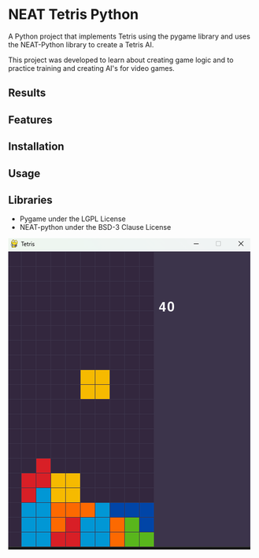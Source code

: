 # NEAT Tetris Python
A Python project that implements Tetris using the pygame library and uses the NEAT-Python library to create a Tetris AI.


This project was developed to learn about creating game logic and to practice training and creating AI's for video games.


 ## Results
 
 ## Features


## Installation


## Usage


 ## Libraries
 - Pygame under the LGPL License 
 - NEAT-python under the BSD-3 Clause License

![Tetris AI Training](tetris.png)

